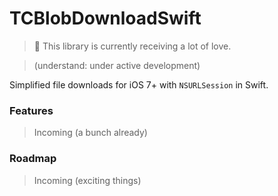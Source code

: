 # TCBlobDownloadSwift

> :heartbeat: This library is currently receiving a lot of love.

> (understand: under active development)

Simplified file downloads for iOS 7+ with `NSURLSession` in Swift.

### Features

> Incoming (a bunch already)

### Roadmap

> Incoming (exciting things)
